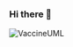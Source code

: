 ### Hi there 👋
![VaccineUML](https://user-images.githubusercontent.com/91144793/135096397-960b8a54-efef-46a2-b918-79bd79fac3ff.JPG)


<!--
**MichealOSull/MichealOSull** is a ✨ _special_ ✨ repository because its `README.md` (this file) appears on your GitHub profile.

Here are some ideas to get you started:

- 🔭 I’m currently working on ...
- 🌱 I’m currently learning ...
- 👯 I’m looking to collaborate on ...
- 🤔 I’m looking for help with ...
- 💬 Ask me about ...
- 📫 How to reach me: ...
- 😄 Pronouns: ...
- ⚡ Fun fact: ...
-->
